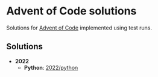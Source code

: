 # Advent of Code solutions

Solutions for [Advent of Code](https://adventofcode.com/) implemented using test runs.

## Solutions
* **2022**
  * **Python**: [2022/python](2022/python)
